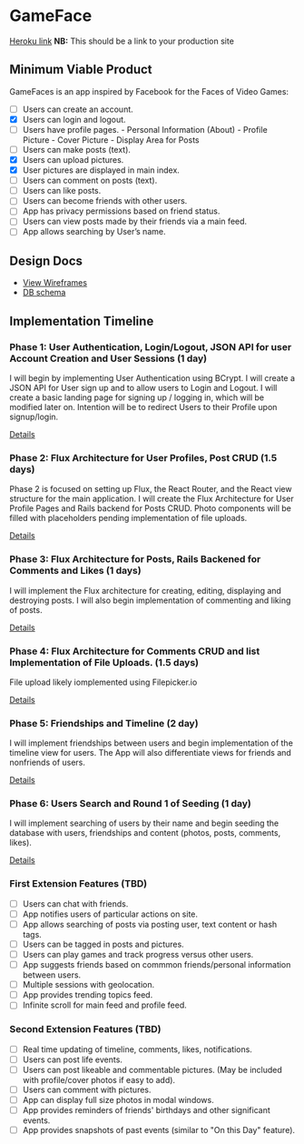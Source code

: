 # GameFace

[Heroku link][heroku] **NB:** This should be a link to your production site

[heroku]: http://www.herokuapp.com (will link to Heroku on custom URL)

## Minimum Viable Product

GameFaces is an app inspired by Facebook for the Faces of Video Games:

<!-- This is a Markdown checklist. Use it to keep track of your progress! -->

- [ ] Users can create an account.
- [x] Users can login and logout.
- [ ] Users have profile pages.
      - Personal Information (About)
      - Profile Picture
      - Cover Picture
      - Display Area for Posts
- [ ] Users can make posts (text).
- [x] Users can upload pictures.
- [x] User pictures are displayed in main index.
- [ ] Users can comment on posts (text).
- [ ] Users can like posts.
- [ ] Users can become friends with other users.
- [ ] App has privacy permissions based on friend status.
- [ ] Users can view posts made by their friends via a main feed.
- [ ] App allows searching by User’s name.

## Design Docs
* [View Wireframes][view]
* [DB schema][schema]

[view]: ./docs/wireframes/GameFaceWireframes.pdf
[schema]: ./docs/DatabaseSchema.pdf

## Implementation Timeline

### Phase 1: User Authentication, Login/Logout, JSON API for user Account Creation and User Sessions (1 day)

I will begin by implementing User Authentication using BCrypt. I will create a
JSON API for User sign up and to allow users to Login and Logout. I will create
a basic landing page for signing up / logging in, which will be modified later on.
Intention will be to redirect Users to their Profile upon signup/login.

[Details][phase-one]

### Phase 2: Flux Architecture for User Profiles, Post CRUD (1.5 days)

Phase 2 is focused on setting up Flux, the React Router, and the React view
structure for the main application. I will create the Flux Architecture for
User Profile Pages and Rails backend for Posts CRUD. Photo components will be
filled with placeholders pending implementation of file uploads.


[Details][phase-two]

### Phase 3: Flux Architecture for Posts, Rails Backened for Comments and Likes (1 days)

I will implement the Flux architecture for creating, editing, displaying and
destroying posts. I will also begin implementation of commenting and liking of posts.


[Details][phase-three]

### Phase 4: Flux Architecture for Comments CRUD and list Implementation of File Uploads. (1.5 days)

File upload likely iomplemented using Filepicker.io

[Details][phase-four]

### Phase 5: Friendships and Timeline (2 day)

I will implement friendships between users and begin implementation of the timeline
view for users. The App will also differentiate views for friends and nonfriends of users.

[Details][phase-five]

### Phase 6: Users Search and Round 1 of Seeding (1 day)

I will implement searching of users by their name and begin seeding the
database with users, friendships and content (photos, posts, comments, likes).

[Details][phase-six]

### First Extension Features (TBD)
- [ ] Users can chat with friends.
- [ ] App notifies users of particular actions on site.
- [ ] App allows searching of posts via posting user, text content or hash tags.
- [ ] Users can be tagged in posts and pictures.
- [ ] Users can play games and track progress versus other users.
- [ ] App suggests friends based on commmon friends/personal information between users.
- [ ] Multiple sessions with geolocation.
- [ ] App provides trending topics feed.
- [ ] Infinite scroll for main feed and profile feed.

### Second Extension Features (TBD)
- [ ] Real time updating of timeline, comments, likes, notifications.
- [ ] Users can post life events.
- [ ] Users can post likeable and commentable pictures. (May be included with profile/cover photos if easy to add).
- [ ] Users can comment with pictures.
- [ ] App can display full size photos in modal windows.
- [ ] App provides reminders of friends' birthdays and other significant events.
- [ ] App provides snapshots of past events (similar to "On this Day" feature).

[phase-one]: ./docs/phases/phase1.md
[phase-two]: ./docs/phases/phase2.md
[phase-three]: ./docs/phases/phase3.md
[phase-four]: ./docs/phases/phase4.md
[phase-five]: ./docs/phases/phase5.md
[phase-six]: ./docs/phases/phase6.md
